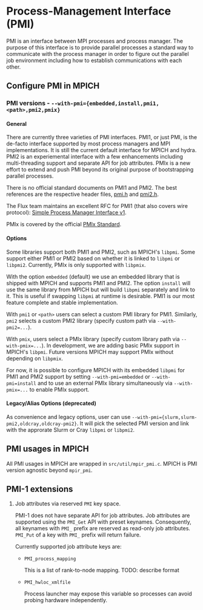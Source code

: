 # Process-Management Interface (PMI)

PMI is an interface between MPI processes and process manager. The purpose of
this interface is to provide parallel processes a standard way to communicate
with the process manager in order to figure out the parallel job environment
including how to establish communications with each other.

## Configure PMI in MPICH

### PMI versions - `--with-pmi={embedded,install,pmi1,<path>,pmi2,pmix}`

#### General
There are currently three varieties of PMI interfaces. PMI1, or just PMI, is
the de-facto interface supported by most process managers and MPI
implementations. It is still the current default interface for MPICH and
hydra. PMI2 is an experiemental interface with a few enhancements including
multi-threading support and separate API for job attributes. PMIx is a new
effort to extend and push PMI beyond its original purpose of bootstrapping
parallel processes.

There is no official standard documents on PMI1 and PMI2. The best references
are the respective header files, [pmi.h](../../../src/pmi/include/pmi.h) and
[pmi2.h](../../../src/pmi/include/pmi2.h).

The Flux team maintains an excellent RFC for PMI1 (that also covers wire protocol):
[Simple Process Manager Interface v1](https://flux-framework.readthedocs.io/projects/flux-rfc/en/latest/spec_13.html).

PMIx is covered by the official [PMIx Standard](https://pmix.github.io/standard).

#### Options
Some libraries support both PMI1 and PMI2, such as MPICH's `libpmi`. Some
support either PMI1 or PMI2 based on whether it is linked to `libpmi` or
`libpmi2`. Currently, PMIx is only supported with `libpmix`.

With the option `embedded` (default) we use an embedded library that is shipped
with MPICH and supports PMI1 and PMI2. The option `install` will use the same
library from MPICH but will build `libpmi` separately and link to it.
This is useful if swapping `libpmi` at runtime is desirable. PMI1 is our most
feature complete and stable implementation.

With `pmi1` or `<path>` users can select a custom PMI library for PMI1. Similarly,
`pmi2` selects a custom PMI2 library (specify custom path via `--with-pmi2=...`).

With `pmix`, users select a PMIx library (specify custom library path via `--with-pmix=...`).
In development, we are adding basic PMIx support in MPICH's `libpmi`. Future
versions MPICH may support PMIx without depending on `libpmix`.

For now, it is possible to configure MPICH with its embedded `libpmi` for
PMI1 and PMI2 support by setting `--with-pmi=embedded` or `--with-pmi=install` and to use an external
PMIx library simultaneously via `--with-pmix=...` to enable PMIx support.

#### Legacy/Alias Options (deprecated)

As convenience and legacy options, user can use
`--with-pmi={slurm,slurm-pmi2,oldcray,oldcray-pmi2}`. It will pick the selected
PMI version and link with the approrate Slurm or Cray `libpmi` or `libpmi2`.

## PMI usages in MPICH

All PMI usages in MPICH are wrapped in `src/util/mpir_pmi.c`. MPICH is PMI
version agnostic beyond `mpir_pmi`.

## PMI-1 extensions

1. Job attributes via reserved `PMI` key space.

   PMI-1 does not have separate API for job attributes. Job attributes are
   supported using the `PMI_Get` API with preset keynames. Consequently, all
   keynames with `PMI_` prefix are reserved as read-only job attributes.
   `PMI_Put` of a key with `PMI_` prefix will return failure.

   Currently supported job attribute keys are:
   
   * `PMI_process_mapping`

     This is a list of rank-to-node mapping.
     TODO: describe format

   * `PMI_hwloc_xmlfile`

     Process launcher may expose this variable so processes can avoid probing
     hardware independently.
